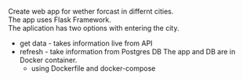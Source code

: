 Create web app for wether forcast in differnt cities.                                                                   
The app uses  Flask Framework.                   
The aplication has two options with entering the city.
- get data - takes information live from API
- refresh - take information from Postgres DB
The app and DB are in Docker container.
  - using Dockerfile and docker-compose
  
